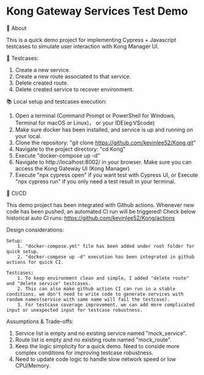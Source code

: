 # Kong Gateway Services Test Demo

🚀 About

This is a quick demo project for implementing Cypress + Javascript testcases to simulate user interaction with Kong Manager UI.

📝 Testcases:

1. Create a new service.
2. Create a new route associated to that service.
3. Delete created route.
4. Delete created service to recover environment.

📚 Local setup and testcases execution:

1. Open a terminal (Command Prompt or PowerShell for Windows, Terminal for macOS or Linux)， or your IDE(eg:VScode)
2. Make sure docker has been installed, and service is up and running on your local.
3. Clone the repository: "git clone https://github.com/kevinlee52/Kong.git"
4. Navigate to the project directory: "cd Kong"
5. Execute "docker-compose up -d"
6. Navigate to http://localhost:8002/ in your browser. Make sure you can access the Kong Gateway UI (Kong Manager)
7. Execute "npx cypress open" if you want test with Cypress UI, or Execute "npx cypress run" if you only need a test result in your terminal.

🤝 CI/CD

This demo project has been integrated with Github actions.
Whenever new code has been pushed, an automated CI run will be triggered! Check below historical auto CI runs:
https://github.com/kevinlee52/Kong/actions

Design considerations:

    Setup:
        1. "docker-compose.yml" file has been added under root folder for quick setup.
        2. "docker-compose up -d" execution has been integrated in github actions for quick CI.

    Testcases:
        1. To keep environment clean and simple, I added "delete route" and "delete service" testcases.
        2. This can also make github action CI can run in a stable conditions, we don't need to write code to generate services with random names(service with same name will fail the testcase).
        3. For testcase coverage improvement, we can add more complicated input or unexpected input for testcase robustness.

Assumptions & Trade-offs:

1. Service list is empty and no existing service named "mock_service".
2. Route list is empty and no existing route named "mock_route".
3. Keep the logic simplicity for a quick demo. Need to conside more complex conditions for improving testcase robustness.
4. Need to update code logic to handle slow network speed or low CPU/Memory.
